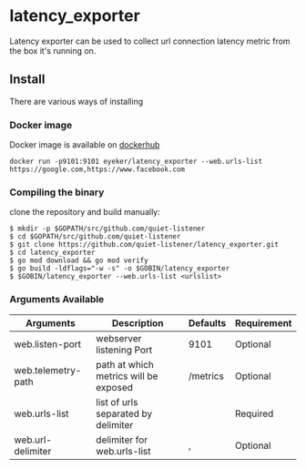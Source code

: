 # latency_exporter
Latency exporter can be used to collect url connection latency metric from the box it's running on.


## Install
There are various ways of installing

### Docker image
Docker image is available on [dockerhub](https://hub.docker.com/r/eyeker/latency_exporter)
```
docker run -p9101:9101 eyeker/latency_exporter --web.urls-list https://google.com,https://www.facebook.com
```


### Compiling the binary
clone the repository and build manually:
```
$ mkdir -p $GOPATH/src/github.com/quiet-listener
$ cd $GOPATH/src/github.com/quiet-listener
$ git clone https://github.com/quiet-listener/latency_exporter.git
$ cd latency_exporter
$ go mod download && go mod verify
$ go build -ldflags="-w -s" -o $GOBIN/latency_exporter
$ $GOBIN/latency_exporter --web.urls-list <urlslist>
```

### Arguments Available

| Arguments  | Description | Defaults | Requirement |
| ------------- | ------------- | ------------- | ------------- |
| web.listen-port | webserver listening Port | 9101 | Optional |
| web.telemetry-path | path at which metrics will be exposed | /metrics | Optional |
| web.urls-list | list of urls separated by delimiter | | Required |
| web.url-delimiter | delimiter for web.urls-list | , | Optional |
